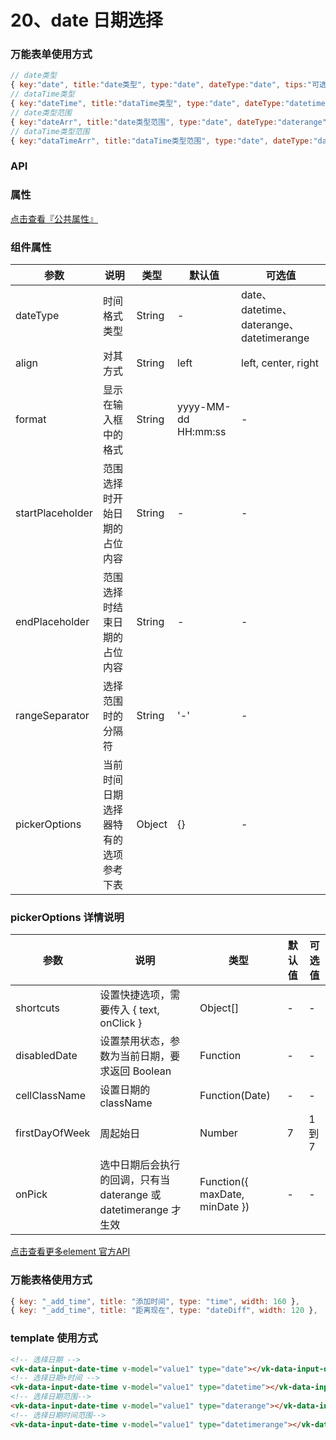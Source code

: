 # 20、date 日期选择

### 万能表单使用方式

```js
// date类型
{ key:"date", title:"date类型", type:"date", dateType:"date", tips:"可选择年月日" },
// dataTime类型
{ key:"dateTime", title:"dataTime类型", type:"date", dateType:"datetime", tips:"可选择年月日时分秒" },
// date类型范围
{ key:"dateArr", title:"date类型范围", type:"date", dateType:"daterange" },
// dataTime类型范围
{ key:"dataTimeArr", title:"dataTime类型范围", type:"date", dateType:"datetimerange" },
```

### API

### 属性

[点击查看『公共属性』](https://vkdoc.fsq.pub/admin/components/0%E3%80%81public.html)

### 组件属性

| 参数             | 说明                           | 类型    | 默认值  | 可选值 |
|------------------|-------------------------------|---------|--------|-------|
| dateType            | 时间格式类型 | String  | - | date、datetime、daterange、datetimerange |
| align            | 对其方式 | String  | left | left, center, right  |
| format          | 显示在输入框中的格式 | String  | yyyy-MM-dd HH:mm:ss | - |
| startPlaceholder    | 范围选择时开始日期的占位内容 | String  | - | -  |
| endPlaceholder    | 范围选择时结束日期的占位内容 | String  | - | -  |
| rangeSeparator    | 选择范围时的分隔符 | String  | '-' | - |
| pickerOptions    | 当前时间日期选择器特有的选项参考下表 | Object  | {} | - |

### pickerOptions 详情说明
| 参数             | 说明                           | 类型    | 默认值  | 可选值 |
|------------------|-------------------------------|---------|--------|-------|
| shortcuts            | 设置快捷选项，需要传入 { text, onClick }  | Object[]  | - | - |
| disabledDate            | 设置禁用状态，参数为当前日期，要求返回 Boolean| Function  |- | -  |
| cellClassName          |设置日期的 className | Function(Date)  | - | - |
| firstDayOfWeek    | 周起始日 | Number  | 7 | 1 到 7 |
| onPick    | 选中日期后会执行的回调，只有当 daterange 或 datetimerange 才生效 | Function({ maxDate, minDate })  | - | -  |

[点击查看更多element 官方API](https://element.eleme.cn/#/zh-CN/component/date-picker#ri-qi-ge-shi)


### 万能表格使用方式

```js
{ key: "_add_time", title: "添加时间", type: "time", width: 160 },
{ key: "_add_time", title: "距离现在", type: "dateDiff", width: 120 },
```


### template 使用方式
```html
<!-- 选择日期 -->
<vk-data-input-date-time v-model="value1" type="date"></vk-data-input-date-time>
<!-- 选择日期+时间 -->
<vk-data-input-date-time v-model="value1" type="datetime"></vk-data-input-date-time>
<!-- 选择日期范围-->
<vk-data-input-date-time v-model="value1" type="daterange"></vk-data-input-date-time>
<!-- 选择日期时间范围-->
<vk-data-input-date-time v-model="value1" type="datetimerange"></vk-data-input-date-time>
```
